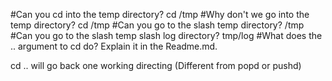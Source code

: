 #Can you cd into the temp directory?
cd /tmp
#Why don't we go into the temp directory?
cd /tmp
#Can you go to the slash temp directory?
/tmp
#Can you go to the slash temp slash log directory?
tmp/log
#What does the .. argument to cd do?  Explain it in the Readme.md.

cd .. will go back one working directing (Different from popd or pushd)

